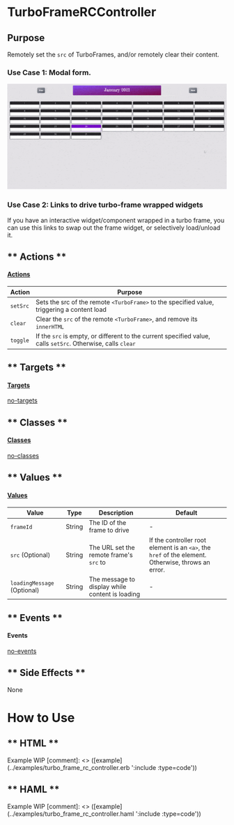 # TurboFrameRCController

## Purpose

Remotely set the `src` of TurboFrames, and/or remotely clear their content.

### Use Case 1: Modal form.
![turbo_frame_rc_controller_example.gif](../_media/turbo_frame_rc_controller_example.gif)

### Use Case 2: Links to drive turbo-frame wrapped widgets
If you have an interactive widget/component wrapped in a turbo frame, you can use this links to swap
out the frame widget, or selectively load/unload it. 

<!-- tabs:start -->

## ** Actions **

#### [Actions](https://stimulus.hotwire.dev/reference/actions)

| Action | Purpose |
| --- | --- |
| `setSrc` | Sets the src of the remote `<TurboFrame>` to the specified value, triggering a content load  |
| `clear` | Clear the `src` of the remote `<TurboFrame>`, and remove its `innerHTML` |
| `toggle` | If the `src` is empty, or different to the current specified value, calls `setSrc`. Otherwise, calls `clear` |

## ** Targets **

#### [Targets](https://stimulus.hotwire.dev/reference/targets)

[no-targets](../_partials/no-targets.md ':include')

## ** Classes **

#### [Classes](https://stimulus.hotwire.dev/reference/classes)

[no-classes](../_partials/no-classes.md ':include')

## ** Values **

#### [Values](https://stimulus.hotwire.dev/reference/values)

| Value | Type | Description | Default |
| --- | --- | --- | --- |
| `frameId` | String | The ID of the frame to drive | - |
| `src` (Optional) | String | The URL set the remote frame's `src` to | If the controller root element is an `<a>`, the `href` of the element. Otherwise, throws an error. |
| `loadingMessage` (Optional) | String | The message to display while content is loading | - |

## ** Events **

#### Events

[no-events](../_partials/no-events.md ':include')

## ** Side Effects **

None

<!-- tabs:end -->

# How to Use

<!-- tabs:start -->

## ** HTML **
Example WIP
[comment]: <> ([example]&#40;../examples/turbo_frame_rc_controller.erb ':include :type=code'&#41;)

## ** HAML **
Example WIP
[comment]: <> ([example]&#40;../examples/turbo_frame_rc_controller.haml ':include :type=code'&#41;)
<!-- tabs:end -->

